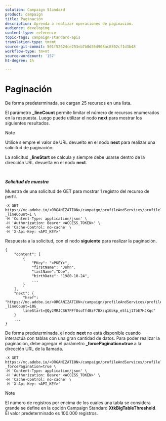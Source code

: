 ```yaml
---
solution: Campaign Standard
product: campaign
title: Paginación
description: Aprenda a realizar operaciones de paginación.
audience: developing
content-type: reference
topic-tags: campaign-standard-apis
translation-type: tm+mt
source-git-commit: 501f52624ce253eb7b0d36d908ac8502cf1d3b48
workflow-type: tm+mt
source-wordcount: '157'
ht-degree: 1%

---
```



# Paginación

De forma predeterminada, se cargan 25 recursos en una lista.

El parámetro **_lineCount** permite limitar el número de recursos enumerados en la respuesta.  Luego puede utilizar el nodo **next** para mostrar los siguientes resultados.

>[!NOTE]
>
>Utilice siempre el valor de URL devuelto en el nodo **next** para realizar una solicitud de paginación.
>
>La solicitud **_lineStart** se calcula y siempre debe usarse dentro de la dirección URL devuelta en el nodo **next**.

<br/>

***Solicitud de muestra***

Muestra de una solicitud de GET para mostrar 1 registro del recurso de perfil.

```
-X GET https://mc.adobe.io/<ORGANIZATION>/campaign/profileAndServices/profile?_lineCount=1 \
-H 'Content-Type: application/json' \
-H 'Authorization: Bearer <ACCESS_TOKEN>' \
-H 'Cache-Control: no-cache' \
-H 'X-Api-Key: <API_KEY>'
```

Respuesta a la solicitud, con el nodo **siguiente** para realizar la paginación.

```
{
    "content": [
        {
            "PKey": "<PKEY>",
            "firstName": "John",
            "lastName":"Doe",
            "birthDate": "1980-10-24",
            ...
        }
    ],
    "next": {
        "href": "https://mc.adobe.io/<ORGANIZATION>/campaign/profileAndServices/profile/email?_lineCount=10&_
        lineStart=@Qy2MRJCS67PFf8soTf4BzF7BXsq1Gbkp_e5lLj1TbE7HJKqc"
    }
    ...
}
```

De forma predeterminada, el nodo **next** no está disponible cuando interactúa con tablas con una gran cantidad de datos. Para poder realizar la paginación, debe agregar el parámetro **_forcePagination=true** a la dirección URL de la llamada.

```
-X GET https://mc.adobe.io/<ORGANIZATION>/campaign/profileAndServices/profile?_forcePagination=true \
-H 'Content-Type: application/json' \
-H 'Authorization: Bearer <ACCESS_TOKEN>' \
-H 'Cache-Control: no-cache' \
-H 'X-Api-Key: <API_KEY>'
```

>[!NOTE]
>
>El número de registros por encima de los cuales una tabla se considera grande se define en la opción Campaign Standard **XtkBigTableThreshold**. El valor predeterminado es 100.000 registros.
